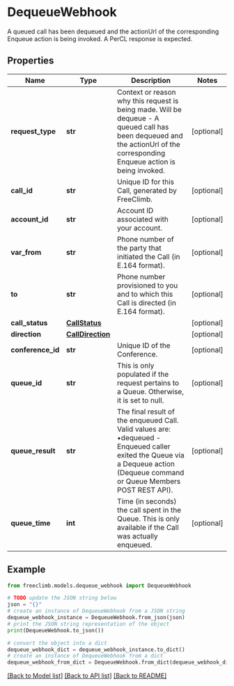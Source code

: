 # DequeueWebhook

A queued call has been dequeued and the actionUrl of the corresponding Enqueue action is being invoked. A PerCL response is expected.

## Properties

Name | Type | Description | Notes
------------ | ------------- | ------------- | -------------
**request_type** | **str** | Context or reason why this request is being made. Will be dequeue - A queued call has been dequeued and the actionUrl of the corresponding Enqueue action is being invoked. | [optional] 
**call_id** | **str** | Unique ID for this Call, generated by FreeClimb. | [optional] 
**account_id** | **str** | Account ID associated with your account. | [optional] 
**var_from** | **str** | Phone number of the party that initiated the Call (in E.164 format). | [optional] 
**to** | **str** | Phone number provisioned to you and to which this Call is directed (in E.164 format). | [optional] 
**call_status** | [**CallStatus**](CallStatus.md) |  | [optional] 
**direction** | [**CallDirection**](CallDirection.md) |  | [optional] 
**conference_id** | **str** | Unique ID of the Conference. | [optional] 
**queue_id** | **str** | This is only populated if the request pertains to a Queue. Otherwise, it is set to null. | [optional] 
**queue_result** | **str** | The final result of the enqueued Call. Valid values are: •dequeued - Enqueued caller exited the Queue via a Dequeue action (Dequeue command or Queue Members POST REST API). | [optional] 
**queue_time** | **int** | Time (in seconds) the call spent in the Queue. This is only available if the Call was actually enqueued. | [optional] 

## Example

```python
from freeclimb.models.dequeue_webhook import DequeueWebhook

# TODO update the JSON string below
json = "{}"
# create an instance of DequeueWebhook from a JSON string
dequeue_webhook_instance = DequeueWebhook.from_json(json)
# print the JSON string representation of the object
print(DequeueWebhook.to_json())

# convert the object into a dict
dequeue_webhook_dict = dequeue_webhook_instance.to_dict()
# create an instance of DequeueWebhook from a dict
dequeue_webhook_from_dict = DequeueWebhook.from_dict(dequeue_webhook_dict)
```
[[Back to Model list]](../README.md#documentation-for-models) [[Back to API list]](../README.md#documentation-for-api-endpoints) [[Back to README]](../README.md)


